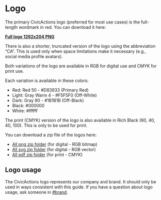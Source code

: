 # Logo
The primary CivicActions logo (preferred for most use cases) is the full-length wordmark in red. You can download it here:

[**Full logo 1292x204 PNG**](https://drive.google.com/file/d/1dkrHZxAViBOLpC2T5rsrMYvT1HZOAjwA/view?usp=sharing)

There is also a shorter, truncated version of the logo using the abbreviation “CA”. This is used only when space limitations make it necessary (e.g., social media profile avatars). 

Both variations of the logo are available in RGB for digital use and CMYK for print use. 

Each variation is available in these colors:

* Red: Red 50 - #D83933 (Primary Red)  
* Light: Gray Warm 4 - #F5F5F0 (Off-White)  
* Dark: Gray 90 - #1B1B1B (Off-Black)  
* Black: #000000  
* White: #ffffff

The print (CMYK) version of the logo is also available in Rich Black (60, 40, 40, 100). This is only to be used for print.

You can download a zip file of the logos here:

* [All png zip folder](https://drive.google.com/file/d/1hBqlfrjjgGhX6IgdUTJ5970Wq1tqb_xS/view?usp=sharing) (for digital - RGB bitmap)  
* [All svg zip folder](https://drive.google.com/file/d/1MCXXg8JlfzzAZkBi2rrK7a9e1zKNJK6-/view?usp=sharing) (for digital - RGB vector)  
* [All pdf zip folder](https://drive.google.com/file/d/1RhE0UVCwoYSx45O_f8KgRRYf39BDbFpm/view?usp=sharing) (for print - CMYK)

## Logo usage  
The CivicActions logo represents our company and brand. It should only be used in ways consistent with this guide. If you have a question about logo usage, ask someone in [#brand](https://app.slack.com/client/T0297RSQF/CEFGEMP4L).


